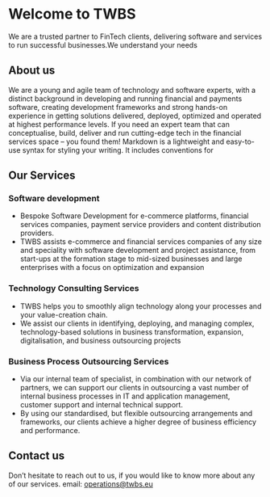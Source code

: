 # Welcome to TWBS
We are a trusted partner to FinTech clients, delivering software and services to run successful businesses.We understand your needs

## About us
We are a young and agile team of technology and software experts, with a distinct background in developing and running financial and payments software, creating development frameworks and strong hands-on experience in getting solutions delivered, deployed, optimized and operated at highest performance levels. If you need an expert team that can conceptualise, build, deliver and run cutting-edge tech in the financial services space – you found them!
Markdown is a lightweight and easy-to-use syntax for styling your writing. It includes conventions for

## Our Services
### Software development
- Bespoke Software Development for e-commerce platforms, financial services companies, payment service providers and content distribution providers.
- TWBS assists e-commerce and financial services companies of any size and speciality with software development and project assistance, from start-ups at the formation stage to mid-sized businesses and large enterprises with a focus on optimization and expansion

### Technology Consulting Services
- TWBS helps you to smoothly align technology along your processes and your value-creation chain.
- We assist our clients in identifying, deploying, and managing complex, technology-based solutions in business transformation, expansion, digitalisation, and business outsourcing projects

### Business Process Outsourcing Services
- Via our internal team of specialist, in combination with our network of partners, we can support our clients in outsourcing a vast number of internal business processes in IT and application management, customer support and internal technical support.
- By using our standardised, but flexible outsourcing arrangements and frameworks, our clients achieve a higher degree of business efficiency and performance.

## Contact us
Don’t hesitate to reach out to us, if you would like to know more about any of our services.
email: operations@twbs.eu
